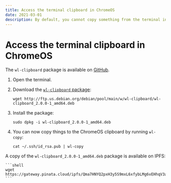 ```yaml
---
title: Access the terminal clipboard in ChromeOS
date: 2021-03-01
description: By default, you cannot copy something from the terminal into ChromeOS. If you want to access the terminal clipboard, you need to install the wl-clipboard package. 
---
```


# Access the terminal clipboard in ChromeOS

The `wl-clipboard` package is available on [GitHub](https://github.com/bugaevc/wl-clipboard).

1. Open the terminal.
1. Download the [`wl-clipboard` package](https://github.com/bugaevc/wl-clipboard):

    ```shell
    wget http://ftp.us.debian.org/debian/pool/main/w/wl-clipboard/wl-clipboard_2.0.0-1_amd64.deb 
    ```

1. Install the package:

    ```shell
    sudo dpkg -i wl-clipboard_2.0.0-1_amd64.deb
    ```

1. You can now copy things to the ChromeOS clipboard by running `wl-copy`:

    ```shell
    cat ~/.ssh/id_rsa.pub | wl-copy
    ```

A copy of the `wl-clipboard_2.0.0-1_amd64.deb` package is available on IPFS:

    ```shell
    wget https://gateway.pinata.cloud/ipfs/Qma7HNYQ2pxH3y5S9mxL6xfybLMg6vEHhqV3a8qidLt4Sj
    ```
